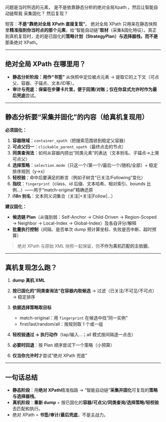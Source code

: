 问题是当时所选的元素， 是不是依靠静态分析的绝对全局Xpath ，然后让智能自动链帮我 采集固化？
然后复现？

短答：**不是“靠绝对全局 XPath 直接复现”**。
绝对全局 XPath 只用来在静态快照里**精准指到你当时点的那个元素**，给“智能自动链”**取材**（采集&固化特征）。真正到真机复现时，走的是已固化的**策略计划（StrategyPlan）**与选择器栈，而**不是**那条绝对 XPath。

---

## 绝对全局 XPath 在哪里用？

* **静态分析阶段：用作“书签”**
  从快照中定位被点元素 → 提取它的上下文（可点父、容器、子锚点、文本/ID等）。
* **审计与兜底：**保留在步骤卡片里，便于回溯/对账；仅在你显式允许时作为**最后兜底**尝试。

---

## 静态分析要“采集并固化”的内容（给真机复现用）

**必须固化：**

1. **容器限域**：`container_xpath`（把搜索范围锁到稳定父容器）
2. **可点父归一**：`clickable_parent_xpath`（最终点击的节点）
3. **同类查询法**：如何从容器内捞出“同类元素”的表达（文本别名、子锚点→上溯可点父）
4. **选择策略**：`selection.mode`（只这一个/第一个/最后一个/随机/全部）+ 稳定排序规则（y→x）
5. **轻校验**：命中后要满足的断言（例如子树含“已关注/Following”变化）
6. **指纹**：`fingerprint`（class、id 后缀、文本哈希、相对索引、bounds 比例…）——用于“match-original”精确还原
7. **i18n 别名**：文本同义词集合（关注|+关注|Follow|…）

**建议固化：**

* **候选链 Plan**（从强到弱：Self-Anchor → Child-Driven → Region-Scoped → Neighbor → Local-Index → Global-Index）及各自评分/解释
* **批量执行控制**（间隔、是否单次 dump 预计算坐标、失败是否中断、超时预算）

> 绝对 XPath 与原始 XML 快照一起保留，但**不作为真机匹配的主依据**。

---

## 真机复现怎么跑？

1. **dump 真机 XML**
2. **按已固化的“同类查询法”在容器内取候选** → 过滤（已关注/不可见/不可点） → 稳定排序
3. **依据选择策略取目标**

   * match-original：用 `fingerprint` 在候选中找“同一实例”
   * first/last/random/all：按规则取 1 个或一组
4. **轻校验通过 → 执行动作**（tap/输入…；all 模式按间隔逐一点击）
5. **必要时回退**：按 Plan 顺序尝试下一个策略（小预算）
6. **仅当你允许时**才尝试“绝对 XPath 兜底”

---

## 一句话总结

* **静态阶段**：用**绝对 XPath**精准指路 → “智能自动链”**采集并固化**可复现的**策略与选择器栈**。
* **真机阶段**：**重新 dump** + 按已固化的**容器/可点父/同类查询/选择策略/轻校验**去匹配和执行。
* 绝对 XPath = **书签/审计/最后兜底**，不是主战力。
